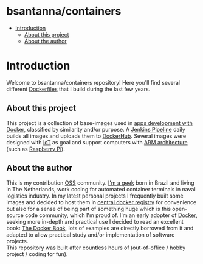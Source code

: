 # bsantanna/containers

- [Introduction](#introduction)
  - [About this project](#about-this-project)
  - [About the author](#about-the-author)


# Introduction

Welcome to bsantanna/containers repository!
Here you'll find several different [Dockerfiles](https://docs.docker.com/engine/reference/builder/) that I build during the last few years.

## About this project

This project is a collection of base-images used in [apps development with Docker](https://docs.docker.com/develop/), classified by similarity and/or purpose.
A [Jenkins Pipeline](https://jenkins.io/doc/book/pipeline/) daily builds all images and uploads them to [DockerHub](https://hub.docker.com/u/bsantanna/).
Several images were designed with [IoT](https://en.wikipedia.org/wiki/Internet_of_things) as goal and support computers with [ARM architecture](https://en.wikipedia.org/wiki/ARM_architecture) (such as [Raspberry Pi](https://en.wikipedia.org/wiki/Raspberry_Pi)).

## About the author

This is my contribution [OSS](https://en.wikipedia.org/wiki/Open-source_software) community.
[I'm a geek](http://linkedin.com/in/brnsantanna/) born in Brazil and living in The Netherlands, work coding for automated container terminals in naval logistics industry.
In my latest personal projects I frequently built some images and decided to host them in [central docker registry](https://hub.docker.com/u/bsantanna/) for convenience but also for a sense of being part of something huge which is this open-source code community, which I'm proud of.
I'm an early adopter of [Docker](https://www.docker.com), seeking more in-depth and practical use I decided to read an excellent book: [The Docker Book](https://dockerbook.com), lots of examples are directly borrowed from it and adapted to allow practical study and/or implementation of software projects.  
This repository was built after countless hours of (out-of-office / hobby project / coding for fun).

 
